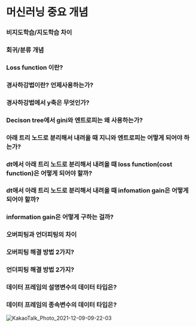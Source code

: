 # 머신러닝 중요 개념

### 비지도학습/지도학습 차이

### 회귀/분류 개념

### Loss function 이란?

### 경사하강법이란? 언제사용하는가?

### 경사하강법에서 y축은 무엇인가?

### Decison tree에서 gini와 엔트로피는 왜 사용하는가?

### 아래 트리 노드로 분리해서 내려올 때 지니와 엔트로피는 어떻게 되어야 하는가?

### dt에서 아래 트리 노드로 분리해서 내려올 때 loss function(cost function)은 어떻게 되어야 할까?

### dt애서 아래 트리 노드로 분리해서 내려올 때 infomation gain은 어떻게 되어야 할까?

### information gain은 어떻게 구하는 걸까?

### 오버피팅과 언더피팅의 차이

### 오버피팅 해결 방법 2가지?

### 언더피팅 해결 방법 2가지?

### 데이터 프레임의 설명변수의 데이터 타입은?

### 데이터 프레임의 종속변수의 데이터 타입은?


![KakaoTalk_Photo_2021-12-09-09-22-03](https://user-images.githubusercontent.com/89058117/145312010-b70bcd1e-ed09-4b53-b5f4-f106a305ffa3.jpeg)
